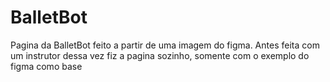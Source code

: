 # BalletBot
Pagina da BalletBot feito a partir de uma imagem do figma. Antes feita com um instrutor dessa vez fiz a pagina sozinho, somente com o exemplo do figma como base
